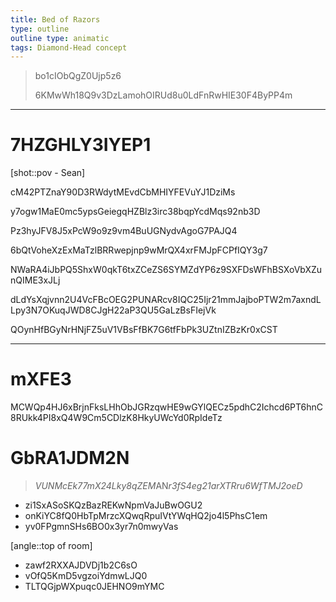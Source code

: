 ```yaml
---
title: Bed of Razors
type: outline
outline type: animatic
tags: Diamond-Head concept
---
```


> bo1cIObQgZ0Ujp5z6
>
> 6KMwWh18Q9v3DzLamohOIRUd8u0LdFnRwHIE30F4ByPP4m

***

# 7HZGHLY3IYEP1

\[shot::pov - Sean]

cM42PTZnaY90D3RWdytMEvdCbMHIYFEVuYJ1DziMs

y7ogw1MaE0mc5ypsGeiegqHZBlz3irc38bqpYcdMqs92nb3D

Pz3hyJFV8J5xPcW9o9z9vm4BuUGNydvAgoG7PAJQ4

6bQtVoheXzExMaTzlBRRwepjnp9wMrQX4xrFMJpFCPfIQY3g7

NWaRA4iJbPQ5ShxW0qkT6txZCeZS6SYMZdYP6z9SXFDsWFhBSXoVbXZunQIME3xJLj

dLdYsXqjvnn2U4VcFBcOEG2PUNARcv8IQC25Ijr21mmJajboPTW2m7axndLLpy3N7OKuqJWD8CJgH22aP3QU5GaLzBsFIejVk

QOynHfBGyNrHNjFZ5uV1VBsFfBK7G6tfFbPk3UZtnIZBzKr0xCST

***

# mXFE3

MCWQp4HJ6xBrjnFksLHhObJGRzqwHE9wGYlQECz5pdhC2Ichcd6PT6hnC8RUkk4PI8xQ4W9Cm5CDlzK8HkyUWcYd0RpIdeTz

# GbRA1JDM2N

> *VUNMcEk77mX24Lky8qZEM*AN*r3fS4eg21arXTRru6WfTMJ2oeD*

* zi1SxASoSKQzBazREKwNpmVaJuBwOGU2
* onKiYC8fQ0HbTpMrzcXQwqRpuIVtYWqHQ2jo4l5PhsC1em
* yv0FPgmnSHs6BO0x3yr7n0mwyVas

\[angle::top of room]

* zawf2RXXAJDVDj1b2C6sO
* vOfQ5KmD5vgzoiYdmwLJQ0
* TLTQGjpWXpuqc0JEHNO9mYMC

